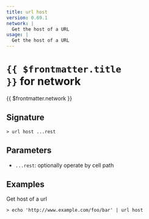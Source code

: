 ```yaml
---
title: url host
version: 0.69.1
network: |
  Get the host of a URL
usage: |
  Get the host of a URL
---
```


# <code>{{ $frontmatter.title }}</code> for network

<div style='white-space: pre-wrap;margin-top: 10px'>{{ $frontmatter.network }}</div>

## Signature

```> url host ...rest```

## Parameters

 -  `...rest`: optionally operate by cell path

## Examples

Get host of a url
```shell
> echo 'http://www.example.com/foo/bar' | url host
```
